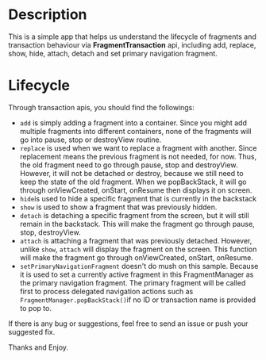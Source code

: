 # Description

This is a simple app that helps us understand the lifecycle of fragments and  transaction behaviour via **FragmentTransaction** api, including add, replace, show, hide, attach, detach and set primary navigation fragment.

# Lifecycle

Through transaction apis, you should find the followings:
- `add` is simply adding a fragment into a container. Since you might add multiple fragments into different containers, none of the fragments will go into pause, stop or destroyView routine.
- `replace` is used when we want to replace a fragment with another. Since replacement means the previous fragment is not needed, for now. Thus, the old fragment need to go through pause, stop and destroyView. However, it will not be detached or destroy, because we still need to keep the state of the old fragment. When we popBackStack, it will go through onViewCreated, onStart, onResume then displays it on screen.
- `hide`is used to hide a specific fragment that is currently in the backstack 
- `show` is used to show a fragment that was previously hidden.
- `detach` is detaching a specific fragment from the screen, but it will still remain in the backstack. This will make the fragment go through pause, stop, destroyView.
- `attach` is attaching a fragment that was previously detached. However, unlike `show`, `attach` will display the fragment on the screen. This function will make the fragment go through onViewCreated, onStart, onResume.
- `setPrimaryNavigationFragment` doesn't do mush on this sample. Because it is used to set a currently active fragment in this FragmentManager as the primary navigation fragment. The primary fragment will be called first to process delegated navigation actions such as `FragmentManager.popBackStack()`if no ID or transaction name is provided to pop to.

If there is any bug or suggestions, feel free to send an issue or push your suggested fix.

Thanks and Enjoy.
